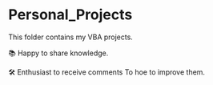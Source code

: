 # Personal_Projects
This folder contains my VBA projects.

📚 Happy to share knowledge.

🛠 Enthusiast to receive comments To hoe to improve them.
